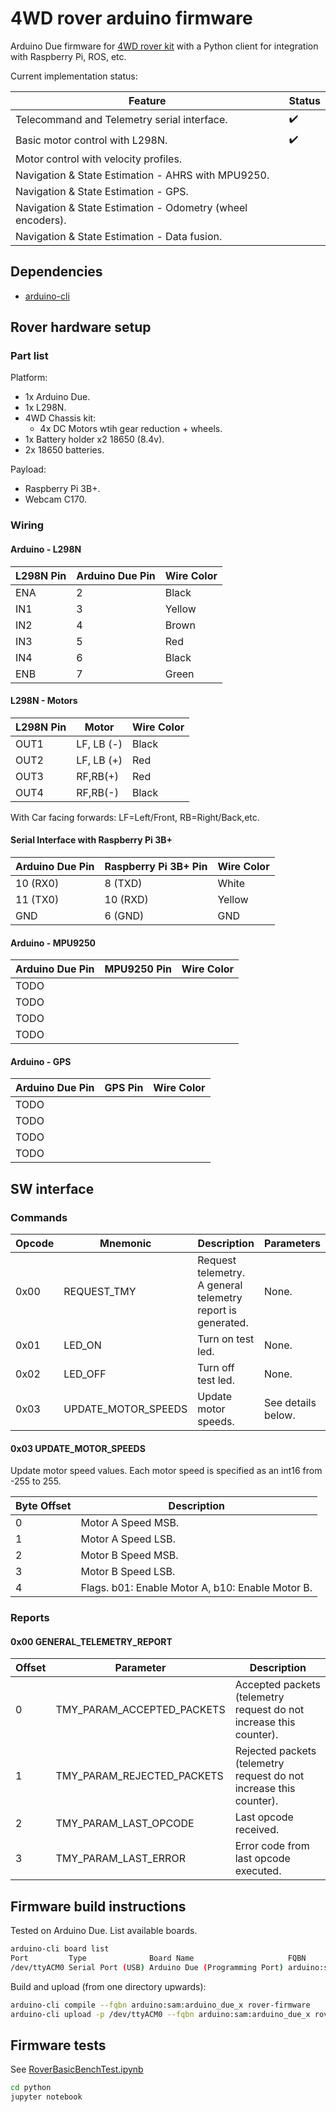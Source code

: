 # 4WD rover arduino firmware

Arduino Due firmware for [4WD rover kit](https://www.banggood.com/DIY-4WD-Smart-Robot-Car-Chassis-Kits-with-Speed-Encoder-p-1311282.html?rmmds=detail-left-hotproducts__6&cur_warehouse=CN) with a Python client for integration with Raspberry Pi, ROS, etc.

Current implementation status:

| Feature                                                    | Status             |
| ---------------------------------------------------------- | ------------------ |
| Telecommand and Telemetry serial interface.                | :heavy_check_mark: |
| Basic motor control with L298N.                            | :heavy_check_mark: |
| Motor control with velocity profiles.                      |                    |
| Navigation & State Estimation - AHRS with MPU9250.         |                    |
| Navigation & State Estimation - GPS.                       |                    |
| Navigation & State Estimation - Odometry (wheel encoders). |                    |
| Navigation & State Estimation - Data fusion.               |                    |

## Dependencies

- [arduino-cli](https://github.com/arduino/arduino-cli)

## Rover hardware setup

### Part list

Platform:

- 1x Arduino Due.
- 1x L298N.
- 4WD Chassis kit:
  - 4x DC Motors wtih gear reduction + wheels.
- 1x Battery holder x2 18650 (8.4v).
- 2x 18650 batteries.

Payload:

- Raspberry Pi 3B+.
- Webcam C170.

### Wiring

#### Arduino - L298N

| L298N Pin | Arduino Due Pin | Wire Color |
| --------- | --------------- | ---------- |
| ENA       | 2               | Black      |
| IN1       | 3               | Yellow     |
| IN2       | 4               | Brown      |
| IN3       | 5               | Red        |
| IN4       | 6               | Black      |
| ENB       | 7               | Green      |

#### L298N - Motors

| L298N Pin | Motor      | Wire Color |
| --------- | ---------- | ---------- |
| OUT1      | LF, LB (-) | Black      |
| OUT2      | LF, LB (+) | Red        |
| OUT3      | RF,RB(+)   | Red        |
| OUT4      | RF,RB(-)   | Black      |

With Car facing forwards: LF=Left/Front, RB=Right/Back,etc.

#### Serial Interface with Raspberry Pi 3B+

| Arduino Due Pin | Raspberry Pi 3B+ Pin | Wire Color |
| --------------- | -------------------- | ---------- |
| 10 (RX0)        | 8 (TXD)              | White      |
| 11 (TX0)        | 10 (RXD)             | Yellow     |
| GND             | 6 (GND)              | GND        |

#### Arduino - MPU9250

| Arduino Due Pin | MPU9250 Pin | Wire Color |
| --------------- | ----------- | ---------- |
| TODO            |             |            |
| TODO            |             |            |
| TODO            |             |            |
| TODO            |             |            |

#### Arduino - GPS

| Arduino Due Pin | GPS Pin | Wire Color |
| --------------- | ------- | ---------- |
| TODO            |         |            |
| TODO            |         |            |
| TODO            |         |            |
| TODO            |         |            |

## SW interface

### Commands

| Opcode | Mnemonic            | Description                                                 | Parameters         |
| ------ | ------------------- | ----------------------------------------------------------- | ------------------ |
| 0x00   | REQUEST_TMY         | Request telemetry. A general telemetry report is generated. | None.              |
| 0x01   | LED_ON              | Turn on test led.                                           | None.              |
| 0x02   | LED_OFF             | Turn off test led.                                          | None.              |
| 0x03   | UPDATE_MOTOR_SPEEDS | Update motor speeds.                                        | See details below. |

#### 0x03 UPDATE_MOTOR_SPEEDS

Update motor speed values. Each motor speed is specified as an int16 from -255 to 255.

| Byte Offset | Description                                      |
| ----------- | ------------------------------------------------ |
| 0           | Motor A Speed MSB.                               |
| 1           | Motor A Speed LSB.                               |
| 2           | Motor B Speed MSB.                               |
| 3           | Motor B Speed LSB.                               |
| 4           | Flags. b01: Enable Motor A, b10: Enable Motor B. |

### Reports

#### 0x00 GENERAL_TELEMETRY_REPORT

| Offset | Parameter                  | Description                                                  |
| ------ | -------------------------- | ------------------------------------------------------------ |
| 0      | TMY_PARAM_ACCEPTED_PACKETS | Accepted packets (telemetry request do not increase this counter). |
| 1      | TMY_PARAM_REJECTED_PACKETS | Rejected packets (telemetry request do not increase this counter). |
| 2      | TMY_PARAM_LAST_OPCODE      | Last opcode received.                                        |
| 3      | TMY_PARAM_LAST_ERROR       | Error code from last opcode executed.                        |

## Firmware build instructions

Tested on Arduino Due.
List available boards.

~~~bash
arduino-cli board list
Port         Type              Board Name                     FQBN                          Core       
/dev/ttyACM0 Serial Port (USB) Arduino Due (Programming Port) arduino:sam:arduino_due_x_dbg arduino:sam
~~~

Build and upload (from one directory upwards):

~~~bash
arduino-cli compile --fqbn arduino:sam:arduino_due_x rover-firmware
arduino-cli upload -p /dev/ttyACM0 --fqbn arduino:sam:arduino_due_x rover-firmware
~~~

## Firmware tests

See [RoverBasicBenchTest.ipynb](python/RoverBasicBenchTest.ipynb)

```bash
cd python
jupyter notebook
```


